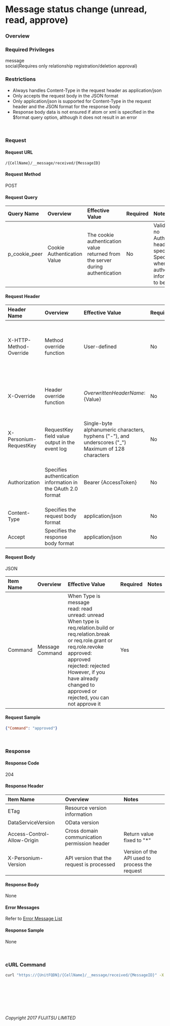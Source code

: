 # Message status change (unread, read, approve)

### Overview

### Required Privileges

message<br>
social(Requires only relationship registration/deletion approval)

### Restrictions

* Always handles Content-Type in the request header as application/json
* Only accepts the request body in the JSON format
* Only application/json is supported for Content-Type in the request header and the JSON format for the response body
* Response body data is not ensured if atom or xml is specified in the $format query option, although it does not result in an error

<br>

### Request

#### Request URL

```
/{CellName}/__message/received/{MessageID}
```

#### Request Method

POST

#### Request Query

| Query Name<br>    | Overview<br>                    | Effective Value<br>                                                                | Required<br> | Notes<br>                                                                                                                |
|:-- |:-- |:-- |:-- |:-- |
| p_cookie_peer<br> | Cookie Authentication Value<br> | The cookie authentication value returned from the server during authentication<br> | No<br>       | Valid only if no Authorization header specified<br>Specify this when cookie authentication information is to be used<br> |

#### Request Header

| Header Name<br>            | Overview<br>                                                     | Effective Value<br>                                                                                        | Required<br> | Notes<br>                                                                                                         |
|:-- |:-- |:-- |:-- |:-- |
| X-HTTP-Method-Override<br> | Method override function<br>                                     | User-defined<br>                                                                                           | No<br>       | If you specify this value when requesting with the POST method, the specified value will be used as a method.<br> |
| X-Override<br>             | Header override function<br>                                     | ${OverwrittenHeaderName}:${Value}<br>                                                                      | No<br>       | Overwrite normal HTTP header value. To overwrite multiple headers, specify multiple X-Override headers.<br>       |
| X-Personium-RequestKey<br> | RequestKey field value output in the event log<br>               | Single-byte alphanumeric characters, hyphens ("-"), and underscores ("_")<br>Maximum of 128 characters<br> | No<br>       | PCS-${UNIXtime} by default<br>Supported in V 1.1.7 and later<br>                                                  |
| Authorization<br>          | Specifies authentication information in the OAuth 2.0 format<br> | Bearer {AccessToken}<br>                                                                                   | No<br>       | * Authentication tokens are the tokens acquired using the Authentication Token Acquisition API<br>                |
| Content-Type<br>           | Specifies the request body format<br>                            | application/json<br>                                                                                       | No<br>       | [application/json] by default<br>                                                                                 |
| Accept<br>                 | Specifies the response body format<br>                           | application/json<br>                                                                                       | No<br>       | [application/json] by default<br>                                                                                 |

#### Request Body

JSON

| Item Name<br> | Overview<br>        | Effective Value<br>                                                                                                                                                                                                                                                                              | Required<br> | Notes<br> |
|:-- |:-- |:-- |:-- |:-- |
| Command<br>   | Message Command<br> | When Type is message<br> read: read<br> unread: unread<br>When type is req.relation.build or req.relation.break or req.role.grant or req.role.revoke<br> approved: approved <br> rejected: rejected <br>However, if you have already changed to approved or rejected, you can not approve it<br> | Yes<br>      | <br>      |

#### Request Sample

```JSON
{"Command": "approved"}
```

<br>

### Response

#### Response Code

204

#### Response Header

| Item Name<br>                   | Overview<br>                                     | Notes<br>                                          |
|:-- |:-- |:-- |
| ETag<br>                        | Resource version information<br>                 | <br>                                               |
| DataServiceVersion<br>          | OData version<br>                                | <br>                                               |
| Access-Control-Allow-Origin<br> | Cross domain communication permission header<br> | Return value fixed to "*"<br>                      |
| X-Personium-Version<br>         | API version that the request is processed<br>    | Version of the API used to process the request<br> |

#### Response Body

None

#### Error Messages

Refer to [Error Message List](004_Error_Messages.html)

#### Response Sample

None

<br>

### cURL Command

```sh
curl "https://{UnitFQDN}/{CellName}/__message/received/{MessageID}" -X POST -i -H 'Authorization: Bearer {AccessToken}' -H 'Accept: application/json' -d '{"Command": "approved"}'
```

<br><br><br><br><br>

###### Copyright 2017 FUJITSU LIMITED